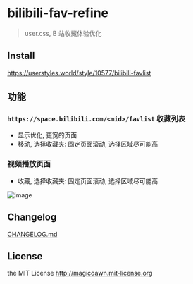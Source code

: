 # bilibili-fav-refine

> user.css, B 站收藏体验优化

## Install

https://userstyles.world/style/10577/bilibili-favlist

## 功能

### `https://space.bilibili.com/<mid>/favlist` 收藏列表

- 显示优化, 更宽的页面
- 移动, 选择收藏夹: 固定页面滚动, 选择区域尽可能高

### 视频播放页面

- 收藏, 选择收藏夹: 固定页面滚动, 选择区域尽可能高

![image](https://github.com/magicdawn/bilibili-fav-refine/assets/4067115/21a4aa18-184a-43d9-ad0c-571e13a16641)

## Changelog

[CHANGELOG.md](CHANGELOG.md)

## License

the MIT License http://magicdawn.mit-license.org
